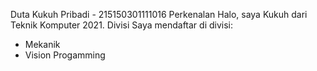 


Duta Kukuh Pribadi - 215150301111016
Perkenalan
Halo, saya Kukuh dari Teknik Komputer 2021.
Divisi
Saya mendaftar di divisi:
- Mekanik
- Vision Progamming



